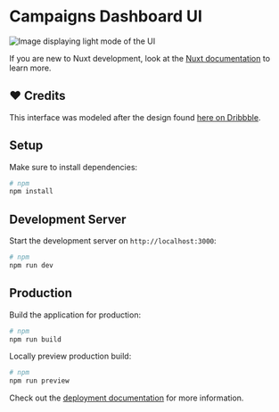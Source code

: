 # Campaigns Dashboard UI

![Image displaying light mode of the UI](/public/cover.jpeg)

If you are new to Nuxt development, look at the [Nuxt documentation](https://nuxt.com/docs/getting-started/introduction) to learn more.

## ❤️ Credits

This interface was modeled after the design found [here on Dribbble](https://dribbble.com/shots/22090352-Campaigns-Dashboard).

## Setup

Make sure to install dependencies:

```bash
# npm
npm install
```

## Development Server

Start the development server on `http://localhost:3000`:

```bash
# npm
npm run dev
```

## Production

Build the application for production:

```bash
# npm
npm run build
```

Locally preview production build:

```bash
# npm
npm run preview
```

Check out the [deployment documentation](https://nuxt.com/docs/getting-started/deployment) for more information.
